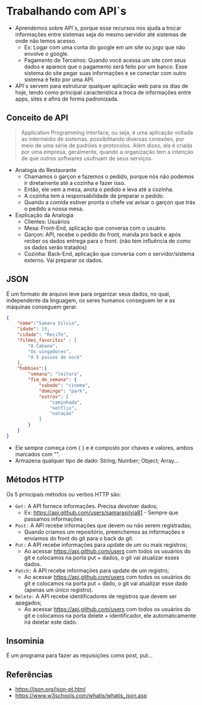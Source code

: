 # Trabalhando com API`s

- Aprendemos sobre API´s, porque esse recursos nos ajuda a trocar informações entre sistemas seja do mesmo servidor até sistemas de onde não temos acesso. 
    - Ex: Logar com uma conta do google em um site ou jogo que não envolve o google.
    - Pagamento de Terceiros: Quando você acessa um site com seus dados e aparece que o pagamento será feito por um banco. Esse sistema do site pegar suas informações e se conectar com outro sistema é feito por uma API.
- API´s servem para estruturar qualquer aplicação web para os dias de hoje, tendo como principal característica a troca de informações entre apps, sites e afins de forma padronizada.

## Conceito de API

> Application Programming Interface, ou seja, é uma aplicação voltada ao intermédio de sistemas, possibilitando diversas conexões, por meio de uma série de padrões e protocolos. Além disso, ela é criada por uma empresa, geralmente, quando a organização tem a intenção de que outros softwares usufruam de seus serviços. 

- Analogia do Restaurante
    - Chamamos o garçon e fazemos o pedido, porque nós não podemos ir diretamente até a cozinha e fazer isso.
    - Então, ele vem a mesa, anota o pedido e leva até a cozinha.
    - A cozinha tem a responsabilidade de preparar o pedido.
    - Quando a comida estiver pronta o chefe vai avisar o garçon que trás o pedido a nossa mesa.
- Explicação da Analogia 
    - Clientes: Usuários
    - Mesa: Front-End, aplicação que conversa com o usuário.
    - Garçon: API, recebe o pedido do front, manda pro back e após recber os dados entrega para o front. (não tem influência de como os dados serão tratados)
    - Cozinha: Back-End, aplicação que conversa com o servidor/sistema externo. Vai preparar os dados.

## JSON

É um formato de arquivo leve para organizar seus dados, no qual, independente da linguagem, os seres humanos conseguem ler e as máquinas conseguem gerar.

```json
{
    "nome":"Samara Silvia",
    "idade": 19,
    "cidade": "Recife",
    "filmes_favoritos" : [
        "A Cabana",
        "Os vingadores",
        "A 5 passos de você"
    ],
    "hobbies":{
        "semana": "leitura",
        "fim_de_semana": {
            "sabado": "cinema",
            "domingo": "park",
            "outros": [
                "caminhada",
                "netflix",
                "natação"
            ]
        }
    }
}
```

- Ele sempre começa com { } e é composto por chaves e valores, ambos marcados com "".
- Armazena qualquer tipo de dado: String; Number; Object; Array...


## Métodos HTTP

Os 5 principais métodos ou verbos HTTP são:

- `Get:` A API fornece informações. Precisa devolver dados;
    - Ex: https://api.github.com/users/samarasilvia81 - Sempre que passamos informações
- `Post:` A API recebe informações que devem ou não serem registradas;
    - Quando criamos um repositório, preenchemos as informações e enviamos do front do git para o back do git.
- `Put:` A API recebe informações para update de um ou mais registros;
    - Ao acessar https://api.github.com/users com todos os usuários do git e colocamos na porta put + dados, o git vai atualizar esses dados.
- `Patch:` A API recebe informações para update de um registro;
    - Ao acessar https://api.github.com/users com todos os usuários do git e colocamos na porta put + dado, o git vai atualizar esse dado (apenas um único registro).
- `Delete:` A API recebe identificadores de registros que devem ser apagados;
    - Ao acessar https://api.github.com/users com todos os usuários do git e colocamos na porta delete + identificador, ele automaticamente irá deletar este dado.


## Insominia

É um programa para fazer as requisições como post, put...








## Referências

- https://json.org/json-pt.html
- https://www.w3schools.com/whatis/whatis_json.asp